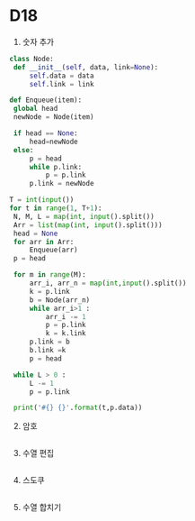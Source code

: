 # D18

1.  숫자 추가

   ```python
class Node:
    def __init__(self, data, link=None):
        self.data = data
        self.link = link

def Enqueue(item):
    global head
    newNode = Node(item)

    if head == None:
        head=newNode
    else:
        p = head
        while p.link:
            p = p.link
        p.link = newNode

T = int(input())
for t in range(1, T+1):
    N, M, L = map(int, input().split())
    Arr = list(map(int, input().split()))
    head = None
    for arr in Arr:
        Enqueue(arr)
    p = head

    for m in range(M):
        arr_i, arr_n = map(int,input().split())
        k = p.link
        b = Node(arr_n)
        while arr_i>1 :
            arr_i -= 1
            p = p.link
            k = k.link
        p.link = b
        b.link =k
        p = head

    while L > 0 :
        L -= 1
        p = p.link

    print('#{} {}'.format(t,p.data))
   ```

   

2. 암호

   ```python
   
   ```

3. 수열 편집

   ```python
   
   ```

4. 스도쿠

   ```python
   
   ```

5.  수열 합치기

   ```python

   ```

   

   